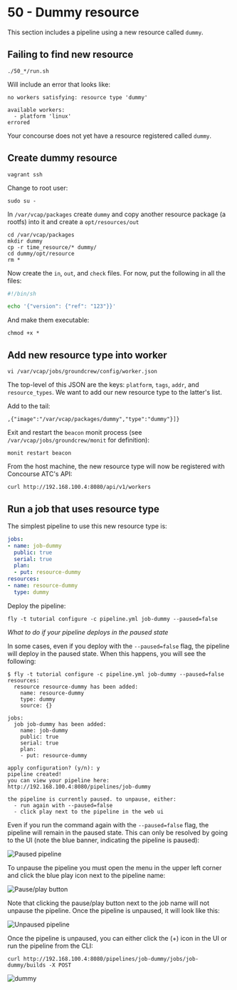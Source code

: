 50 - Dummy resource
===================

This section includes a pipeline using a new resource called `dummy`.

Failing to find new resource
----------------------------

```
./50_*/run.sh
```

Will include an error that looks like:

```
no workers satisfying: resource type 'dummy'

available workers:
  - platform 'linux'
errored
```

Your concourse does not yet have a resource registered called `dummy`.

Create dummy resource
---------------------

```
vagrant ssh
```

Change to root user:

```
sudo su -
```

In `/var/vcap/packages` create `dummy` and copy another resource package (a rootfs) into it and create a `opt/resources/out`

```
cd /var/vcap/packages
mkdir dummy
cp -r time_resource/* dummy/
cd dummy/opt/resource
rm *
```

Now create the `in`, `out`, and `check` files. For now, put the following in all the files:

```bash
#!/bin/sh

echo '{"version": {"ref": "123"}}'
```

And make them executable:

```
chmod +x *
```

Add new resource type into worker
---------------------------------

```
vi /var/vcap/jobs/groundcrew/config/worker.json
```

The top-level of this JSON are the keys: `platform`, `tags`, `addr`, and `resource_types`. We want to add our new resource type to the latter's list.

Add to the tail:

```
,{"image":"/var/vcap/packages/dummy","type":"dummy"}]}
```

Exit and restart the `beacon` monit process (see `/var/vcap/jobs/groundcrew/monit` for definition):

```
monit restart beacon
```

From the host machine, the new resource type will now be registered with Concourse ATC's API:

```
curl http://192.168.100.4:8080/api/v1/workers
```

Run a job that uses resource type
---------------------------------

The simplest pipeline to use this new resource type is:

```yaml
jobs:
- name: job-dummy
  public: true
  serial: true
  plan:
  - put: resource-dummy
resources:
- name: resource-dummy
  type: dummy
```

Deploy the pipeline:

```
fly -t tutorial configure -c pipeline.yml job-dummy --paused=false
```

*What to do if your pipeline deploys in the paused state*

In some cases, even if you deploy with the `--paused=false` flag, the pipeline will deploy in the paused state. When this happens, you will see the following:

```
$ fly -t tutorial configure -c pipeline.yml job-dummy --paused=false
resources:
  resource resource-dummy has been added:
    name: resource-dummy
    type: dummy
    source: {}

jobs:
  job job-dummy has been added:
    name: job-dummy
    public: true
    serial: true
    plan:
    - put: resource-dummy

apply configuration? (y/n): y
pipeline created!
you can view your pipeline here: http://192.168.100.4:8080/pipelines/job-dummy

the pipeline is currently paused. to unpause, either:
  - run again with --paused=false
  - click play next to the pipeline in the web ui
```

Even if you run the command again with the `--paused=false` flag, the pipeline will remain in the paused state. This can only be resolved by going to the UI (note the blue banner, indicating the pipeline is paused):

![Paused pipeline](https://s3.amazonaws.com/f.cl.ly/items/3X302y3h0f2H151S211o/Initial_deploy_pause.png)

To unpause the pipeline you must open the menu in the upper left corner and click the blue play icon next to the pipeline name:

![Pause/play button](https://s3.amazonaws.com/f.cl.ly/items/290Q0H0y2v3F2U2m0A1C/Initial_deploy_menu_button.png)

Note that clicking the pause/play button next to the job name will not unpause the pipeline. Once the pipeline is unpaused, it will look like this:

![Unpaused pipeline](https://s3.amazonaws.com/f.cl.ly/items/2R1B1y2T3J470V2D0Q3E/Pipeline_run_unpaused.png)

Once the pipeline is unpaused, you can either click the (+) icon in the UI or run the pipeline from the CLI:

```
curl http://192.168.100.4:8080/pipelines/job-dummy/jobs/job-dummy/builds -X POST
```

![dummy](http://cl.ly/image/3N292T3b2a0g/dummy_resource.png)
